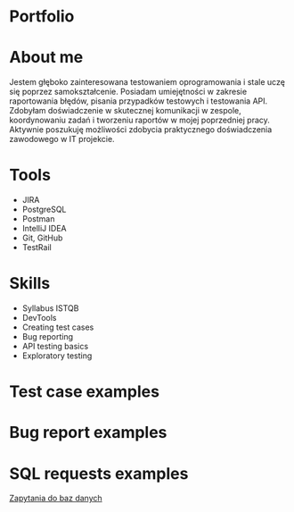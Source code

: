 # Portfolio


# About me
Jestem głęboko zainteresowanа testowaniem oprogramowania i stale uczę się poprzez samokształcenie.
Posiadam umiejętności w zakresie raportowania błędów, pisania przypadków testowych i testowania API. Zdobyłam doświadczenie w skutecznej komunikacji w zespole, koordynowaniu zadań i tworzeniu raportów w mojej poprzedniej pracy. 
Aktywnie poszukuję możliwości zdobycia praktycznego doświadczenia zawodowego w IT projekcie.


# Tools
- JIRA
- PostgreSQL
- Postman
- IntelliJ IDEA
- Git, GitHub
- TestRail

# Skills
- Syllabus ISTQB
- DevTools
- Creating test cases
- Bug reporting
- API testing basics
- Exploratory testing

# Test case examples

# Bug report examples

# SQL requests examples
[Zapytania do baz danych](https://github.com/Yuliya-Kasutskaya/Portfolio-Yuliya-Kasutskaya/tree/main/sql_requests)

  




